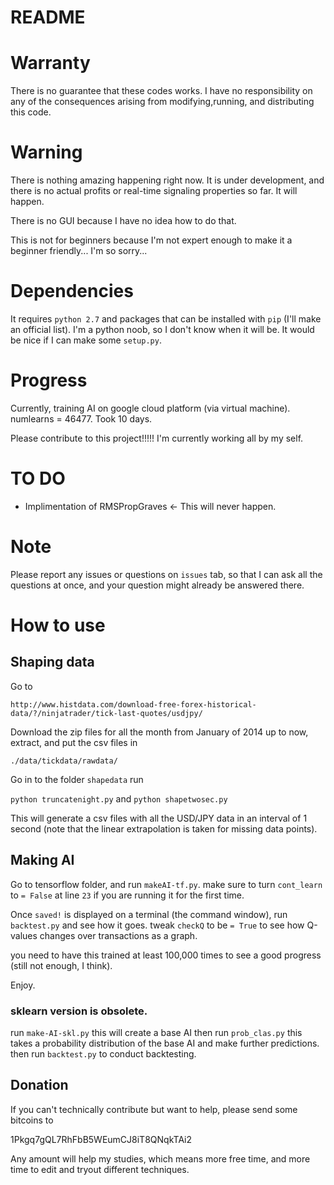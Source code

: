 README
=====

# Warranty
There is no guarantee that these codes works. 
I have no responsibility on any of the consequences arising from modifying,running, and distributing this code.

# Warning

There is nothing amazing happening right now. It is under development, and there is no actual profits or real-time signaling properties
so far. It will happen.

There is no GUI because I have no idea how to do that.

This is not for beginners because I'm not expert enough to make it a beginner friendly... I'm so sorry...

# Dependencies
It requires `python 2.7` and packages that can be installed with `pip` (I'll make an official list). 
I'm a python noob, so I don't know when it will be. It would be nice if I can make some `setup.py`.

# Progress
Currently, training AI on google cloud platform (via virtual machine). numlearns = 46477. Took 10 days.

Please contribute to this project!!!!! I'm currently working all by my self.

# TO DO
+ Implimentation of RMSPropGraves <- This will never happen.

# Note

Please report any issues or questions on `issues` tab, so that I can ask all the questions at once, 
and your question might already be answered there.


# How to use

## Shaping data

Go to 

`http://www.histdata.com/download-free-forex-historical-data/?/ninjatrader/tick-last-quotes/usdjpy/`

Download the zip files for all the month from January of 2014 up to now, extract, and put the csv files in 

`./data/tickdata/rawdata/`

Go in to the folder `shapedata` run 

`python truncatenight.py`
and 
`python shapetwosec.py`

This will generate a csv files with all the USD/JPY data in an interval of 1 second
(note that the linear extrapolation is taken for missing data points).

## Making AI
Go to tensorflow folder,
and run `makeAI-tf.py`. make sure to turn `cont_learn` to `= False` at line `23` if you are running it for the first time.

Once `saved!` is displayed on a terminal (the command window), run `backtest.py` and see how it goes.
tweak `checkQ` to be `= True` to see how Q-values changes over transactions as a graph.

you need to have this trained at least 100,000 times to see a good progress (still not enough, I think). 

Enjoy.

### sklearn version is obsolete. 
run 
`make-AI-skl.py` this will create a base AI
then run
`prob_clas.py` this takes a probability distribution of the base AI and make further predictions.
then run
`backtest.py` to conduct backtesting.


## Donation
If you can't technically contribute but want to help, please send some bitcoins to

1Pkgq7gQL7RhFbB5WEumCJ8iT8QNqkTAi2

Any amount will help my studies, which means more free time, and more time to edit and tryout different techniques.



